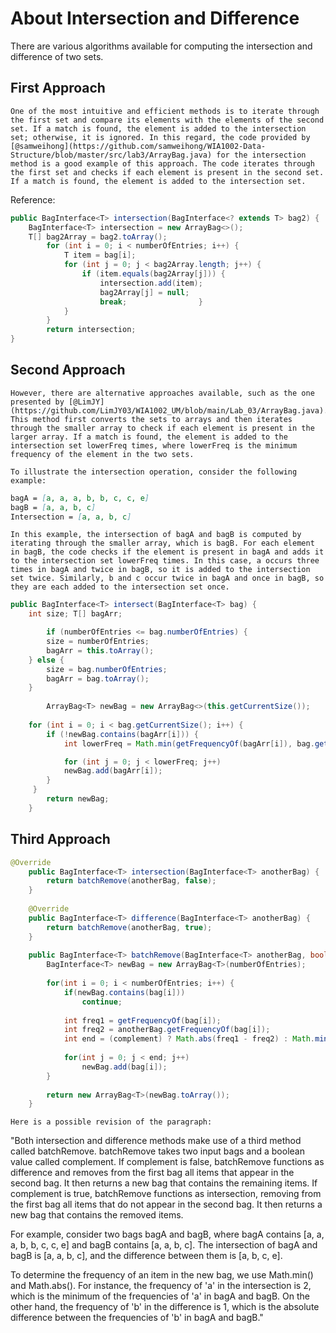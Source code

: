 # About Intersection and Difference

There are various algorithms available for computing the intersection and difference of two sets. 

## First Approach

	One of the most intuitive and efficient methods is to iterate through the first set and compare its elements with the elements of the second set. If a match is found, the element is added to the intersection set; otherwise, it is ignored. In this regard, the code provided by [@samweihong](https://github.com/samweihong/WIA1002-Data-Structure/blob/master/src/lab3/ArrayBag.java) for the intersection method is a good example of this approach. The code iterates through the first set and checks if each element is present in the second set. If a match is found, the element is added to the intersection set. 

Reference: 
```java
public BagInterface<T> intersection(BagInterface<? extends T> bag2) {
	BagInterface<T> intersection = new ArrayBag<>();
	T[] bag2Array = bag2.toArray();
        for (int i = 0; i < numberOfEntries; i++) {
            T item = bag[i];
            for (int j = 0; j < bag2Array.length; j++) {
                if (item.equals(bag2Array[j])) {
                    intersection.add(item);
                    bag2Array[j] = null;
                    break;                }
            }
        }
        return intersection;
}
```

## Second Approach

	However, there are alternative approaches available, such as the one presented by [@LimJY](https://github.com/LimJY03/WIA1002_UM/blob/main/Lab_03/ArrayBag.java). This method first converts the sets to arrays and then iterates through the smaller array to check if each element is present in the larger array. If a match is found, the element is added to the intersection set lowerFreq times, where lowerFreq is the minimum frequency of the element in the two sets.

	To illustrate the intersection operation, consider the following example:
```md
bagA = [a, a, a, b, b, c, c, e]
bagB = [a, a, b, c]
Intersection = [a, a, b, c]
```

	In this example, the intersection of bagA and bagB is computed by iterating through the smaller array, which is bagB. For each element in bagB, the code checks if the element is present in bagA and adds it to the intersection set lowerFreq times. In this case, a occurs three times in bagA and twice in bagB, so it is added to the intersection set twice. Similarly, b and c occur twice in bagA and once in bagB, so they are each added to the intersection set once.

```java
public BagInterface<T> intersect(BagInterface<T> bag) {
	int size; T[] bagArr;

        if (numberOfEntries <= bag.numberOfEntries) {
		size = numberOfEntries;
		bagArr = this.toArray();
	} else {
		size = bag.numberOfEntries;
		bagArr = bag.toArray();
	}
		
        ArrayBag<T> newBag = new ArrayBag<>(this.getCurrentSize());
	
	for (int i = 0; i < bag.getCurrentSize(); i++) {
		if (!newBag.contains(bagArr[i])) {
		    int lowerFreq = Math.min(getFrequencyOf(bagArr[i]), bag.getFrequencyOf(bagArr[i]));

		    for (int j = 0; j < lowerFreq; j++) 
			newBag.add(bagArr[i]);
		}
	 }
        return newBag;
    }
```

## Third Approach
```java
@Override
	public BagInterface<T> intersection(BagInterface<T> anotherBag) {
		return batchRemove(anotherBag, false);
	}
	
	@Override
	public BagInterface<T> difference(BagInterface<T> anotherBag) {
		return batchRemove(anotherBag, true);
	}
	
	public BagInterface<T> batchRemove(BagInterface<T> anotherBag, boolean complement) {
		BagInterface<T> newBag = new ArrayBag<T>(numberOfEntries);
		
		for(int i = 0; i < numberOfEntries; i++) {			
			if(newBag.contains(bag[i])) 
				continue;
			
			int freq1 = getFrequencyOf(bag[i]);
			int freq2 = anotherBag.getFrequencyOf(bag[i]);
			int end = (complement) ? Math.abs(freq1 - freq2) : Math.min(freq1, freq2);
			
			for(int j = 0; j < end; j++)
				newBag.add(bag[i]);
		}
		
		return new ArrayBag<T>(newBag.toArray());
	}	
```

	Here is a possible revision of the paragraph:

"Both intersection and difference methods make use of a third method called batchRemove. batchRemove takes two input bags and a boolean value called complement. If complement is false, batchRemove functions as difference and removes from the first bag all items that appear in the second bag. It then returns a new bag that contains the remaining items. If complement is true, batchRemove functions as intersection, removing from the first bag all items that do not appear in the second bag. It then returns a new bag that contains the removed items.

For example, consider two bags bagA and bagB, where bagA contains [a, a, a, b, b, c, c, e] and bagB contains [a, a, b, c]. The intersection of bagA and bagB is [a, a, b, c], and the difference between them is [a, b, c, e].

To determine the frequency of an item in the new bag, we use Math.min() and Math.abs(). For instance, the frequency of 'a' in the intersection is 2, which is the minimum of the frequencies of 'a' in bagA and bagB. On the other hand, the frequency of 'b' in the difference is 1, which is the absolute difference between the frequencies of 'b' in bagA and bagB."
